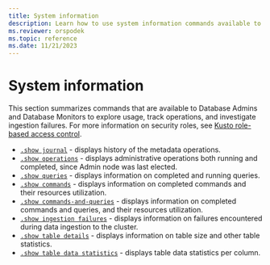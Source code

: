 ```yaml
---
title: System information
description: Learn how to use system information commands available to database admins and database monitors to explore usage, track operations and investigate ingestion failures.
ms.reviewer: orspodek
ms.topic: reference
ms.date: 11/21/2023
---
```

# System information

This section summarizes commands that are available to Database Admins and Database Monitors to explore usage, track operations, and investigate ingestion failures. For more information on security roles, see [Kusto role-based access control](../access-control/role-based-access-control.md).

* [`.show journal`](journal.md) - displays history of the metadata operations.
* [`.show operations`](show-operations.md) - displays administrative operations both running and completed, since Admin node was last elected.
* [`.show queries`](show-queries-command.md) - displays information on completed and running queries.
* [`.show commands`](show-commands.md) - displays information on completed commands and their resources utilization.
* [`.show commands-and-queries`](commands-and-queries.md) - displays information on completed commands and queries, and their resources utilization.
* [`.show ingestion failures`](ingestion-failures.md) - displays information on failures encountered during data ingestion to the cluster.
* [`.show table details`](estimate-table-size.md) - displays information on table size and other table statistics.
* [`.show table data statistics`](show-table-data-statistics.md) - displays table data statistics per column.
